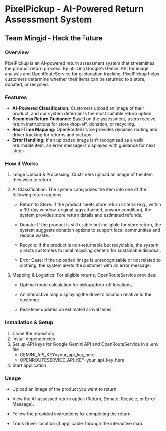 ﻿# PixelPickup - AI-Powered Return Assessment System
## Team Mingjd - Hack the Future

### Overview

PixelPickup is an AI-powered return assessment system that streamlines the product return process. By utilizing Google’s Gemini API for image analysis and OpenRouteService for geolocation tracking, PixelPickup helps customers determine whether their items can be returned to a store, donated, or recycled.

### Features
 - **AI-Powered Classification:** Customers upload an image of their product, and our system determines the most suitable return option.
 - **Seamless Return Guidance:** Based on the assessment, users receive return instructions for store drop-off, donation, or recycling.
 - **Real-Time Mapping:** OpenRouteService provides dynamic routing and driver tracking for returns and pickups.
 - **Error Handling:** If an uploaded image isn’t recognized as a valid returnable item, an error message is displayed with guidance for next steps.

### How it Works

1. Image Upload & Processing: Customers upload an image of the item they wish to return.

2. AI Classification: The system categorizes the item into one of the following return options:

      - Return to Store: If the product meets store return criteria (e.g., within a 30-day window, original tags attached, unworn condition), the system provides store return details and estimated refunds.

      - Donate: If the product is still usable but ineligible for store return, the system suggests donation options to support local communities and reduce waste.

      - Recycle: If the product is non-returnable but recyclable, the system directs customers to local recycling centers for sustainable disposal.

      - Error Case: If the uploaded image is unrecognizable or not related to clothing, the system alerts the customer with an error message.

 3. Mapping & Logistics: For eligible returns, OpenRouteService provides:

      - Optimal route calculation for pickup/drop-off locations.

      - An interactive map displaying the driver’s location relative to the customer.

      - Real-time updates on estimated arrival times.
   
### Installation & Setup

1. Clone the repository
2. Install dependencies
3. Set up API keys for Google Gemini API and OpenRouteService in a .env file
     - GEMINI_API_KEY=your_api_key_here
     - OPENROUTESERVICE_API_KEY=your_api_key_here
4. Start application
   
### Usage
- Upload an image of the product you want to return.

- View the AI-assessed return option (Return, Donate, Recycle, or Error Message).

- Follow the provided instructions for completing the return.

- Track driver location (if applicable) through the interactive map.




